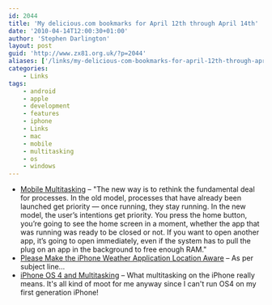 ```yaml
---
id: 2044
title: 'My delicious.com bookmarks for April 12th through April 14th'
date: '2010-04-14T12:00:30+01:00'
author: 'Stephen Darlington'
layout: post
guid: 'http://www.zx81.org.uk/?p=2044'
aliases: ['/links/my-delicious-com-bookmarks-for-april-12th-through-april-14th.html']
categories:
    - Links
tags:
    - android
    - apple
    - development
    - features
    - iphone
    - Links
    - mac
    - mobile
    - multitasking
    - os
    - windows
---
```


- [Mobile Multitasking](http://daringfireball.net/2010/04/mobile_multitasking) – "The new way is to rethink the fundamental deal for processes. In the old model, processes that have already been launched get priority — once running, they stay running. In the new model, the user’s intentions get priority. You press the home button, you’re going to see the home screen in a moment, whether the app that was running was ready to be closed or not. If you want to open another app, it’s going to open immediately, even if the system has to pull the plug on an app in the background to free enough RAM."
- [Please Make the iPhone Weather Application Location Aware](http://pleasemaketheiphoneweatherapplicationlocationaware.com/) – As per subject line…
- [iPhone OS 4 and Multitasking](http://blog.rlove.org/2010/04/iphone-os-4-and-multitasking.html) – What multitasking on the iPhone really means. It's all kind of moot for me anyway since I can't run OS4 on my first generation iPhone!